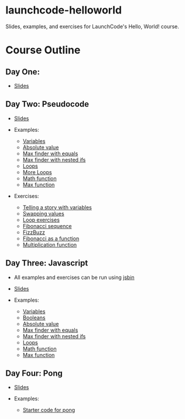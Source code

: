 # launchcode-helloworld
Slides, examples, and exercises for LaunchCode's Hello, World! course.

# Course Outline

## Day One:

* [Slides](Slides/HelloWorld1.pdf)

## Day Two: Pseudocode

* [Slides](Slides/pseudocode.pdf)

* Examples:

  * [Variables](Examples/PseudoCode/Variables.txt)
  * [Absolute value](Examples/PseudoCode/AbsoluteValue.txt)
  * [Max finder with equals](Examples/PseudoCode/MaxWithEquals.txt)
  * [Max finder with nested ifs](Examples/PseudoCode/MaxNested.txt)
  * [Loops](Examples/PseudoCode/Loops.txt)
  * [More Loops](Examples/PseudoCode/forLoopExample.txt)
  * [Math function](Examples/PseudoCode/mathFunction.txt)
  * [Max function](Examples/PseudoCode/maxFunction.txt)

* Exercises:

  * [Telling a story with variables](Exercises/PseudoCode/story.txt)
  * [Swapping values](Exercises/PseudoCode/swap.txt)
  * [Loop exercises](Exercises/PseudoCode/loopexercises.txt)
  * [Fibonacci sequence](Exercises/PseudoCode/fibonacci.txt)
  * [FizzBuzz](Exercises/PseudoCode/fizzbuzz.txt)
  * [Fibonacci as a function](Exercises/PseudoCode/fibonaccifunc.txt)
  * [Multiplication function](Exercises/PseudoCode/mult.txt)
  
## Day Three: Javascript

* All examples and exercises can be run using [jsbin](http://jsbin.com)

* [Slides](Slides/javascript.pdf)

* Examples:

  * [Variables](Examples/JavaScript/Variables.js) 
  * [Booleans](Examples/JavaScript/Booleans.js)
  * [Absolute value](Examples/JavaScript/AbsoluteValue.js)
  * [Max finder with equals](Examples/JavaScript/MaxWithEquals.js)
  * [Max finder with nested ifs](Examples/JavaScript/MaxNested.js)
  * [Loops](Examples/JavaScript/Loops.js)
  * [Math function](Examples/JavaScript/mathfunction.js)
  * [Max function](Examples/JavaScript/maxFunction.js)

<!--* Exercises:

  * [Telling a story with variables](Exercises/JavaScript/story.js)
  * [Swapping values](Exercises/JavaScript/swap.js)
  * [Loop exercises](Exercises/JavaScript/loopexercises.js)
  * [Fibonacci sequence](Exercises/JavaScript/fibonacci.js)
  * [FizzBuzz](Exercises/JavaScript/fizzbuzz.js)
  * [Fibonacci as a function](Exercises/JavaScript/fibonaccifunc.js)
  * [Multiplication function](Exercises/JavaScript/mult.js)-->
  
## Day Four: Pong

* [Slides](Slides/pong.pdf)

* Examples:

	* [Starter code for pong](https://jsfiddle.net/dsshook/uh70vax8/)